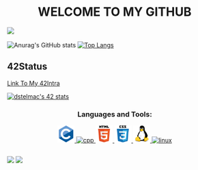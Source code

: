 <h1 align="center">WELCOME TO MY GITHUB</h1>

![](https://komarev.com/ghpvc/?username=dstelmac&color=blue)

![Anurag's GitHub stats](https://github-readme-stats.vercel.app/api?username=dstelmac&show_icons=true&theme=red)
[![Top Langs](https://github-readme-stats.vercel.app/api/top-langs/?username=dstelmac&layout=compact&theme=red)](https://github.com/anuraghazra/github-readme-stats)

## 42Status
[Link To My 42Intra](https://profile.intra.42.fr/users/dstelmac)

<a href="https://github.com/JaeSeoKim/badge42"><img src="https://badge42.vercel.app/api/v2/clj3a60j4009708mjknedy07x/stats?cursusId=21&coalitionId=111" alt="dstelmac's 42 stats" /></a>

</div>

<h3 align="center">Languages and Tools:</h3>

<p align="center"> 
  <a href="https://www.linux.org/" target="_blank"> 
    <img src="https://raw.githubusercontent.com/devicons/devicon/master/icons/c/c-original.svg" alt="c" width="40" height="40"/> 
  </a>   <a href="https://www.w3schools.com/cpp/default.asp" target="_blank"> 
    <img src="https://raw.githubusercontent.com/isocpp/logos/master/cpp_logo.png" alt="cpp" width="40" height="40"/> 
  </a> 
  <a href="https://www.w3.org/html/" target="_blank"> 
    <img src="https://raw.githubusercontent.com/devicons/devicon/master/icons/html5/html5-original-wordmark.svg" alt="html5" width="40" height="40"/> 
  </a>
  <a href="https://www.w3schools.com/css/" target="_blank"> 
    <img src="https://raw.githubusercontent.com/devicons/devicon/master/icons/css3/css3-original-wordmark.svg" alt="css3" width="40" height="40"/>
  <a href="https://www.linux.org/" target="_blank"> 
    <img src="https://raw.githubusercontent.com/devicons/devicon/master/icons/linux/linux-original.svg" alt="linux" width="40" height="40"/> 
  </a> <a href="https://code.visualstudio.com/" target="_blank"> 
    <img src="https://cdn.jsdelivr.net/gh/devicons/devicon/icons/vscode/vscode-original.svg" alt="linux" width="40" height="40"/> 
  </a> 
</p>

  ##
 
<div> 
 <a href="https://instagram.com/danielst_ds/" target="_blank"><img src="https://img.shields.io/badge/-Instagram-%23E4405F?style=for-the-badge&logo=instagram&logoColor=white" target="_blank"></a>
  <a href="https://www.linkedin.com/in/daniel-s-54a983136" target="_blank"><img src="https://img.shields.io/badge/-LinkedIn-%230077B5?style=for-the-badge&logo=linkedin&logoColor=white" target="_blank"></a> 
</div>
